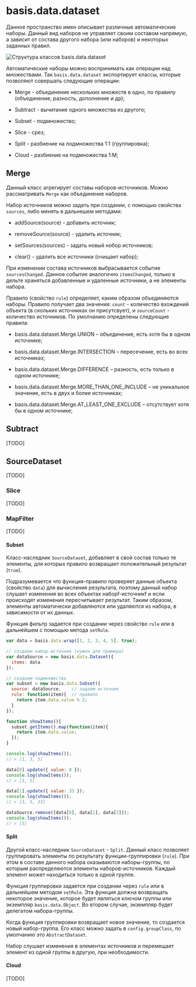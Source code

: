 # basis.data.dataset

Данное пространство имен описывает различные автоматические наборы. Данный вид наборов не управляет своим составом напрямую, а зависит от состава другого набора (или наборов) и некоторых заданных правил.

![Структура классов basis.data.dataset](img/dom-datasets.png)

Автоматические наборы можно воспринимать как операции над множествами. Так `basis.data.dataset` экспортирует классы, которые позволяют совершать следующие операции:

  * Merge - объединение нескольких множеств в одно, по правилу (объединение, разность, дополнение и др);

  * Subtract - вычитание одного множества из другого;

  * Subset - подмножество;

  * Slice - срез;

  * Split - разбиение на подмножества 1:1 (группировка);

  * Cloud - разбиение на подмножества 1:M;

## Merge

Данный класс агрегирует составы наборов-источников. Можно рассматривать `Merge` как объединение наборов.

Набор источников можно задать при создании, с помощью свойства `sources`, либо менять в дальнешем методами:

  * addSource(source) - добавить источник;

  * removeSource(source) - удалить источник;

  * setSources(sources) - задать новый нобор источников;

  * clear() - удалить все источники (очищает набор);


При изменении состава источников выбрасывается событие `sourcesChanged`. Данное событие аналогично `itemsChanged`, только в дельте храняться добавленные и удаленные источники, а не элементы набора.

Правило (свойство `rule`) определяет, каким образом объединяются наборы. Правило получает два значения: `count` - количество вхождений объекта (в скольких источниках он присутсвует), и `sourceCount` - количество источников. По умолчанию определены следующие правила:

  * basis.data.dataset.Merge.UNION – объединение, есть хотя бы в одном источнике;

  * basis.data.dataset.Merge.INTERSECTION – пересечение, есть во всех источниках;

  * basis.data.dataset.Merge.DIFFERENCE – разность, есть только в одном источнике;

  * basis.data.dataset.Merge.MORE_THAN_ONE_INCLUDE – не уникальное значение, есть в двух и более источниках;

  * basis.data.dataset.Merge.AT_LEAST_ONE_EXCLUDE – отсутствует хотя бы в одном источнике;

## Subtract

[TODO]

## SourceDataset

[TODO]

### Slice

[TODO]

### MapFilter

[TODO]

#### Subset

Класс-наследник `SourceDataset`, добавляет в свой состав только те элементы, для которых правило возвращает положительный результат (`true`).

Подразумевается что функция-правило проверяет данные объекта (свойство `data`) для вычисления результата, поэтому данный набор слушает изменения во всех объектах наборf-источникf и если происходят изменения пересчитывает результат. Таким образом, элементы автоматически добавляются или удаляются из набора, в зависимости от их данных.

Функция фильтр задается при создании через свойство `rule` или в дальнейшем с помощью метода `setRule`.

```js
var data = basis.data.wrap([1, 2, 3, 4, 5], true);

// создаем набор-источник (нужен для примера)
var dataSource = new basis.data.Dataset({
  items: data
});

// создаем подмножество
var subset = new basis.data.Subset({
  source: dataSource,    // задаем источник
  rule: function(item){  // правило
    return item.data.value % 2;
  }
});

function showItems(){
  subset.getItems().map(function(item){
    return item.data.value;
  });
}

console.log(showItems());
// > [1, 3, 5]

data[0].update({ value: 0 });
console.log(showItems());
// > [3, 5]

data[1].update({ value: 33 });
console.log(showItems());
// > [3, 5, 33]

dataSource.remove([data[0], data[1], data[2]]);
console.log(showItems());
// > [5]
```

#### Split

Другой класс-наследник `SourceDataset` - `Split`. Данный класс позволяет группировать элементы по результату функции-группировки (`rule`). При этом в составе данного набора оказываются наборы-группы, по которым распределяются элементы наборов-источников. Каждый элемент может находиться только в одной группе.

Функция группировки задается при создании через `rule` или в дальнейшем методом `setRule`. Эта функция должна возвращать некоторое значение, которое будет являться ключом группы или экземпляр `basis.data.Object`. Во втором случае, экземпляр будет делегатом набора-группы.

Когда функция группировки возвращает новое значение, то создается новый набор-группа. Его класс можно задать в `config.groupClass`, по умолчанию это `AbstractDataset`.

Набор слушает изменения в элементах источников и перемещает элемент из одной группы в другую, при необходимости.

#### Cloud

[TODO]
